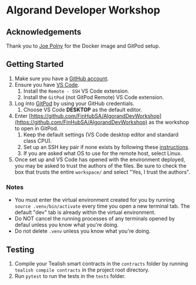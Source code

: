 # Algorand Developer Workshop

## Acknowledgements
Thank you to [Joe Polny](https://github.com/joe-p) for the Docker image and GitPod setup.

## Getting Started
1. Make sure you have a [GitHub account](https://github.com/join).
1. Ensure you have [VS Code](https://code.visualstudio.com/).
    1. Install the `Remote - SSH` VS Code extension.
    1. Install the `GitPod` (not GitPod Remote) VS Code extension.
1. Log into [GitPod](https://www.gitpod.io/) by using your GitHub credentials.
    1. Choose VS Code **DESKTOP** as the default editor.
1. Enter [https://github.com/FinHubSA/AlgorandDevWorkshop](https://github.com/FinHubSA/AlgorandDevWorkshop) as the workshop to open in GitPod.
    1. Keep the default settings (VS Code desktop editor and standard class CPU).
    1. Set up an SSH key pair if none exists by following these [instructions](https://www.gitpod.io/docs/configure/user-settings/ssh#create-an-ssh-key).
    1. If you are asked what OS to use for the remote host, select Linux.
1. Once set up and VS Code has opened with the environment deployed, you may be asked to trust the authors of the files. Be sure to check the box that trusts the entire `workspace/` and select "Yes, I trust the authors".

### Notes
* You must enter the virtual environment created for you by running `source .venv/bin/activate` every time you open a new terminal tab. The default "dev" tab is already within the virtual environment.
*  Do NOT cancel the running processes of any terminals opened by defaul unless you know what you're doing.
*  Do not delete `.venv` unless you know what you're doing.

## Testing
1. Compile your Tealish smart contracts in the `contracts` folder by running `tealish compile contracts` in the project root directory.
2. Run `pytest` to run the tests in the `tests` folder.